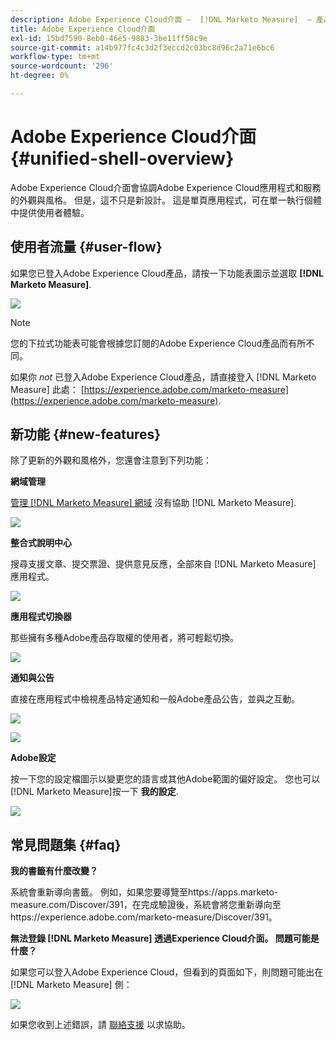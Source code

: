 ```yaml
---
description: Adobe Experience Cloud介面 —  [!DNL Marketo Measure]  — 產品檔案
title: Adobe Experience Cloud介面
exl-id: 15bd7590-8eb0-46e5-9883-3be11ff58c9e
source-git-commit: a14b977fc4c3d2f3eccd2c03bc8d96c2a71e6bc6
workflow-type: tm+mt
source-wordcount: '296'
ht-degree: 0%

---
```


# Adobe Experience Cloud介面 {#unified-shell-overview}

Adobe Experience Cloud介面會協調Adobe Experience Cloud應用程式和服務的外觀與風格。 但是，這不只是新設計。 這是單頁應用程式，可在單一執行個體中提供使用者體驗。

## 使用者流量 {#user-flow}

如果您已登入Adobe Experience Cloud產品，請按一下功能表圖示並選取 **[!DNL Marketo Measure]**.

![](assets/unified-shell-overview-4.png)

>[!NOTE]
>
>您的下拉式功能表可能會根據您訂閱的Adobe Experience Cloud產品而有所不同。

如果你 _not_ 已登入Adobe Experience Cloud產品，請直接登入 [!DNL Marketo Measure] 此處： [https://experience.adobe.com/marketo-measure](https://experience.adobe.com/marketo-measure).

## 新功能 {#new-features}

除了更新的外觀和風格外，您還會注意到下列功能：

**網域管理**

[管理 [!DNL Marketo Measure] 網域](/help/marketo-measure-and-adobe/domain-management.md) 沒有協助 [!DNL Marketo Measure].

![](assets/unified-shell-overview-5.png)

**整合式說明中心**

搜尋支援文章、提交票證、提供意見反應，全部來自 [!DNL Marketo Measure] 應用程式。

![](assets/unified-shell-overview-6.png)

**應用程式切換器**

那些擁有多種Adobe產品存取權的使用者，將可輕鬆切換。

![](assets/unified-shell-overview-7.png)

**通知與公告**

直接在應用程式中檢視產品特定通知和一般Adobe產品公告，並與之互動。

![](assets/unified-shell-overview-8.png)

![](assets/unified-shell-overview-9.png)

**Adobe設定**

按一下您的設定檔圖示以變更您的語言或其他Adobe範圍的偏好設定。 您也可以 [!DNL Marketo Measure]按一下 **我的設定**.

![](assets/unified-shell-overview-10.png)

## 常見問題集 {#faq}

**我的書籤有什麼改變？**

系統會重新導向書籤。 例如，如果您要導覽至https://apps.marketo-measure.com/Discover/391，在完成驗證後，系統會將您重新導向至https://experience.adobe.com/marketo-measure/Discover/391。

**無法登錄 [!DNL Marketo Measure] 透過Experience Cloud介面。 問題可能是什麼？**

如果您可以登入Adobe Experience Cloud，但看到的頁面如下，則問題可能出在 [!DNL Marketo Measure] 側：

![](assets/unified-shell-overview-11.png)

如果您收到上述錯誤，請 [聯絡支援](https://nation.marketo.com/t5/support/ct-p/Support) 以求協助。
